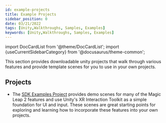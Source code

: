 ```yaml
---
id: example-projects
title: Example Projects
sidebar_position: 0
date: 03/21/2022
tags: [Unity,Walkthroughs, Samples, Examples]
keywords: [Unity,Walkthroughs, Samples, Examples]
---
```


import DocCardList from '@theme/DocCardList';
import {useCurrentSidebarCategory} from '@docusaurus/theme-common';

This section provides downloadable unity projects that walk through various features and provide template scenes for you to use in your own projects.

## Projects

- The [SDK Examples Project](/versioned_docs/version-14-Jun-2023/versioned_docs/version-14-Jun-2023/guides/unity/sdk-example-scenes/sdk-example-scenes.md) provides demo scenes for many of the Magic Leap 2 features and use Unity's XR Interaction Toolkit as a simple foundation for UI and input. These scenes are great starting points for exploring and learning how to incorporate these features into your own projects.

<DocCardList items={useCurrentSidebarCategory().items}/>
